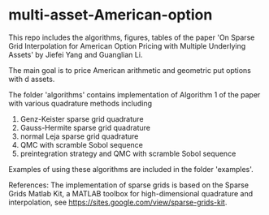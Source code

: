 # multi-asset-American-option

This repo includes the algorithms, figures, tables of the paper 'On Sparse Grid Interpolation for American Option Pricing with
Multiple Underlying Assets' by Jiefei Yang and Guanglian Li. 

The main goal is to price American arithmetic and geometric put options with d assets. 

The folder 'algorithms' contains implementation of Algorithm 1 of the paper with various quadrature methods including 

1.  Genz-Keister sparse grid quadrature
2.  Gauss-Hermite sparse grid quadrature
3.  normal Leja sparse grid quadrature
4.  QMC with scramble Sobol sequence
5.  preintegration strategy and QMC with scramble Sobol sequence

Examples of using these algorithms are included in the folder 'examples'.

References:
The implementation of sparse grids is based on the Sparse Grids Matlab Kit, 
a MATLAB toolbox for high-dimensional quadrature and interpolation, see https://sites.google.com/view/sparse-grids-kit.
